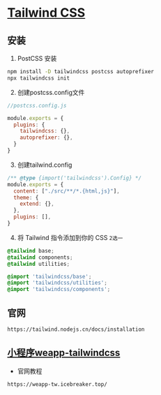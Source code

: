 # [Tailwind CSS](https://tailwind.nodejs.cn/docs/installation)

## 安装
1.  PostCSS 安装
```bash
npm install -D tailwindcss postcss autoprefixer
npx tailwindcss init
```
2. 创建postcss.config文件
```js
//postcss.config.js

module.exports = {
  plugins: {
    tailwindcss: {},
    autoprefixer: {},
  }
}

```
3. 创建tailwind.config
```js
/** @type {import('tailwindcss').Config} */
module.exports = {
  content: ["./src/**/*.{html,js}"],
  theme: {
    extend: {},
  },
  plugins: [],
}
```
4. 将 Tailwind 指令添加到你的 CSS `2选一`
```css
@tailwind base;
@tailwind components;
@tailwind utilities;

```
```scss
@import 'tailwindcss/base';
@import 'tailwindcss/utilities';
@import 'tailwindcss/components';
```

## 官网
```txt
https://tailwind.nodejs.cn/docs/installation
```

## [小程序weapp-tailwindcss](https://weapp-tw.icebreaker.top/)
- 官网教程
```txt
https://weapp-tw.icebreaker.top/
```




